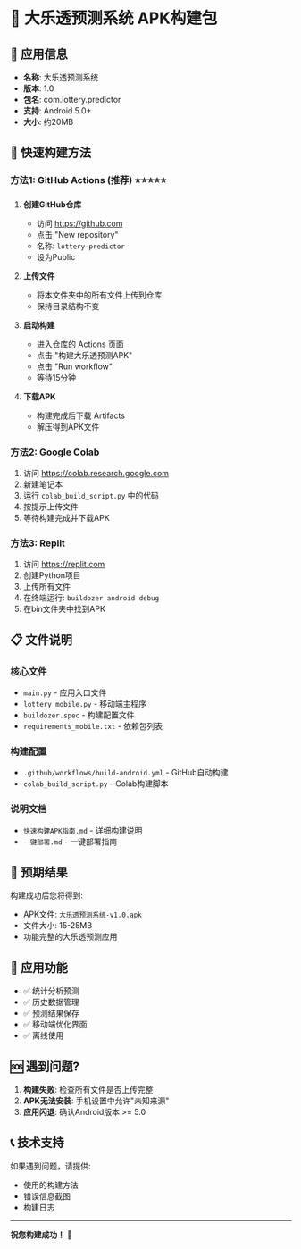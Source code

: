 # 🎯 大乐透预测系统 APK构建包

## 📱 应用信息
- **名称**: 大乐透预测系统
- **版本**: 1.0
- **包名**: com.lottery.predictor
- **支持**: Android 5.0+
- **大小**: 约20MB

## 🚀 快速构建方法

### 方法1: GitHub Actions (推荐) ⭐⭐⭐⭐⭐

1. **创建GitHub仓库**
   - 访问 https://github.com
   - 点击 "New repository"
   - 名称: `lottery-predictor`
   - 设为Public

2. **上传文件**
   - 将本文件夹中的所有文件上传到仓库
   - 保持目录结构不变

3. **启动构建**
   - 进入仓库的 Actions 页面
   - 点击 "构建大乐透预测APK"
   - 点击 "Run workflow"
   - 等待15分钟

4. **下载APK**
   - 构建完成后下载 Artifacts
   - 解压得到APK文件

### 方法2: Google Colab

1. 访问 https://colab.research.google.com
2. 新建笔记本
3. 运行 `colab_build_script.py` 中的代码
4. 按提示上传文件
5. 等待构建完成并下载APK

### 方法3: Replit

1. 访问 https://replit.com
2. 创建Python项目
3. 上传所有文件
4. 在终端运行: `buildozer android debug`
5. 在bin文件夹中找到APK

## 📋 文件说明

### 核心文件
- `main.py` - 应用入口文件
- `lottery_mobile.py` - 移动端主程序
- `buildozer.spec` - 构建配置文件
- `requirements_mobile.txt` - 依赖包列表

### 构建配置
- `.github/workflows/build-android.yml` - GitHub自动构建
- `colab_build_script.py` - Colab构建脚本

### 说明文档
- `快速构建APK指南.md` - 详细构建说明
- `一键部署.md` - 一键部署指南

## 🎉 预期结果

构建成功后您将得到:
- APK文件: `大乐透预测系统-v1.0.apk`
- 文件大小: 15-25MB
- 功能完整的大乐透预测应用

## 📱 应用功能

- ✅ 统计分析预测
- ✅ 历史数据管理
- ✅ 预测结果保存
- ✅ 移动端优化界面
- ✅ 离线使用

## 🆘 遇到问题?

1. **构建失败**: 检查所有文件是否上传完整
2. **APK无法安装**: 手机设置中允许"未知来源"
3. **应用闪退**: 确认Android版本 >= 5.0

## 📞 技术支持

如果遇到问题，请提供:
- 使用的构建方法
- 错误信息截图
- 构建日志

---

**祝您构建成功！** 🚀
